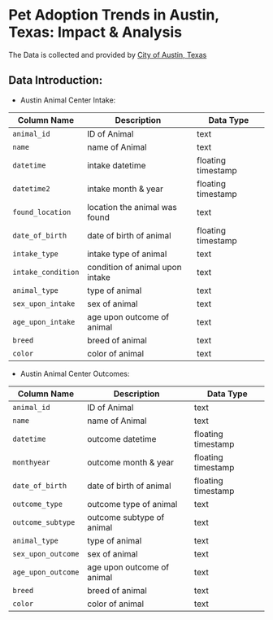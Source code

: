 # Pet Adoption Trends in Austin, Texas: Impact & Analysis
The Data is collected and provided by [City of Austin, Texas](data.austintexas.gov)
## Data Introduction:

 - Austin Animal Center Intake:

| Column Name        | Description                      | Data Type            |
|--------------------|----------------------------------|----------------------|
| `animal_id`        | ID of Animal                     | text                 |
| `name`             | name of Animal                   | text                 |
| `datetime`         | intake datetime                  | floating timestamp   |
| `datetime2`        | intake month & year              | floating timestamp   |
| `found_location`   | location the animal was found    | text                 |
| `date_of_birth`    | date of birth of animal          | floating timestamp   |
| `intake_type`      | intake type of animal            | text                 |
| `intake_condition` | condition of animal upon intake  | text                 |
| `animal_type`      | type of animal                   | text                 |
| `sex_upon_intake`  | sex of animal                    | text                 |
| `age_upon_intake`  | age upon outcome of animal       | text                 |
| `breed`            | breed of animal                  | text                 |
| `color`            | color of animal                  | text                 |



 - Austin Animal Center Outcomes:

| Column Name        | Description                      | Data Type            |
|--------------------|----------------------------------|----------------------|
| `animal_id`        | ID of Animal                     | text                 |
| `name`             | name of Animal                   | text                 |
| `datetime`         | outcome datetime                 | floating timestamp   |
| `monthyear`        | outcome month & year             | floating timestamp   |
| `date_of_birth`    | date of birth of animal          | floating timestamp   |
| `outcome_type`     | outcome type of animal           | text                 |
| `outcome_subtype`  | outcome subtype of animal        | text                 |
| `animal_type`      | type of animal                   | text                 |
| `sex_upon_outcome` | sex of animal                    | text                 |
| `age_upon_outcome` | age upon outcome of animal       | text                 |
| `breed`            | breed of animal                  | text                 |
| `color`            | color of animal                  | text                 |